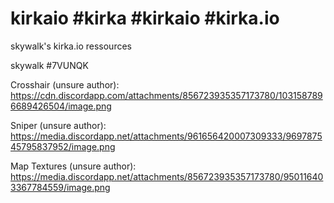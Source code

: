 # kirkaio #kirka #kirkaio #kirka.io
skywalk's kirka.io ressources

skywalk #7VUNQK

Crosshair (unsure author): https://cdn.discordapp.com/attachments/856723935357173780/1031587896689426504/image.png

Sniper (unsure author): https://media.discordapp.net/attachments/961656420007309333/969787545795837952/image.png

Map Textures (unsure author): https://media.discordapp.net/attachments/856723935357173780/950116403367784559/image.png
